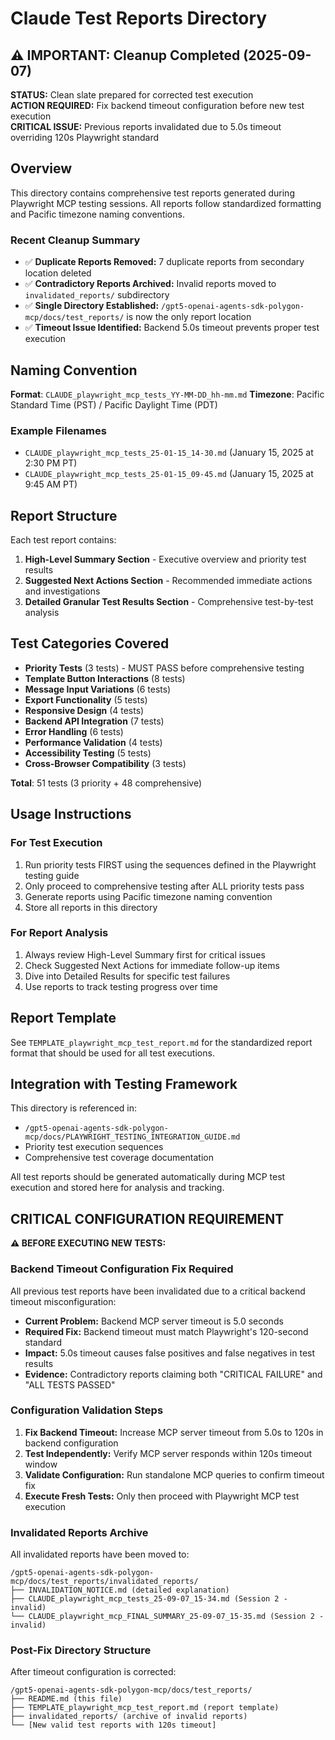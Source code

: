 # Claude Test Reports Directory

## ⚠️ IMPORTANT: Cleanup Completed (2025-09-07)

**STATUS:** Clean slate prepared for corrected test execution  
**ACTION REQUIRED:** Fix backend timeout configuration before new test execution  
**CRITICAL ISSUE:** Previous reports invalidated due to 5.0s timeout overriding 120s Playwright standard  

## Overview
This directory contains comprehensive test reports generated during Playwright MCP testing sessions. All reports follow standardized formatting and Pacific timezone naming conventions.

### Recent Cleanup Summary
- ✅ **Duplicate Reports Removed:** 7 duplicate reports from secondary location deleted
- ✅ **Contradictory Reports Archived:** Invalid reports moved to `invalidated_reports/` subdirectory
- ✅ **Single Directory Established:** `/gpt5-openai-agents-sdk-polygon-mcp/docs/test_reports/` is now the only report location
- ✅ **Timeout Issue Identified:** Backend 5.0s timeout prevents proper test execution

## Naming Convention
**Format**: `CLAUDE_playwright_mcp_tests_YY-MM-DD_hh-mm.md`
**Timezone**: Pacific Standard Time (PST) / Pacific Daylight Time (PDT)

### Example Filenames
- `CLAUDE_playwright_mcp_tests_25-01-15_14-30.md` (January 15, 2025 at 2:30 PM PT)
- `CLAUDE_playwright_mcp_tests_25-01-15_09-45.md` (January 15, 2025 at 9:45 AM PT)

## Report Structure
Each test report contains:
1. **High-Level Summary Section** - Executive overview and priority test results
2. **Suggested Next Actions Section** - Recommended immediate actions and investigations
3. **Detailed Granular Test Results Section** - Comprehensive test-by-test analysis

## Test Categories Covered
- **Priority Tests** (3 tests) - MUST PASS before comprehensive testing
- **Template Button Interactions** (8 tests)
- **Message Input Variations** (6 tests)
- **Export Functionality** (5 tests)  
- **Responsive Design** (4 tests)
- **Backend API Integration** (7 tests)
- **Error Handling** (6 tests)
- **Performance Validation** (4 tests)
- **Accessibility Testing** (5 tests)
- **Cross-Browser Compatibility** (3 tests)

**Total**: 51 tests (3 priority + 48 comprehensive)

## Usage Instructions

### For Test Execution
1. Run priority tests FIRST using the sequences defined in the Playwright testing guide
2. Only proceed to comprehensive testing after ALL priority tests pass
3. Generate reports using Pacific timezone naming convention
4. Store all reports in this directory

### For Report Analysis
1. Always review High-Level Summary first for critical issues
2. Check Suggested Next Actions for immediate follow-up items
3. Dive into Detailed Results for specific test failures
4. Use reports to track testing progress over time

## Report Template
See `TEMPLATE_playwright_mcp_test_report.md` for the standardized report format that should be used for all test executions.

## Integration with Testing Framework
This directory is referenced in:
- `/gpt5-openai-agents-sdk-polygon-mcp/docs/PLAYWRIGHT_TESTING_INTEGRATION_GUIDE.md`
- Priority test execution sequences
- Comprehensive test coverage documentation

All test reports should be generated automatically during MCP test execution and stored here for analysis and tracking.

## CRITICAL CONFIGURATION REQUIREMENT

**⚠️ BEFORE EXECUTING NEW TESTS:**

### Backend Timeout Configuration Fix Required
All previous test reports have been invalidated due to a critical backend timeout misconfiguration:

- **Current Problem:** Backend MCP server timeout is 5.0 seconds
- **Required Fix:** Backend timeout must match Playwright's 120-second standard
- **Impact:** 5.0s timeout causes false positives and false negatives in test results
- **Evidence:** Contradictory reports claiming both "CRITICAL FAILURE" and "ALL TESTS PASSED"

### Configuration Validation Steps
1. **Fix Backend Timeout:** Increase MCP server timeout from 5.0s to 120s in backend configuration
2. **Test Independently:** Verify MCP server responds within 120s timeout window
3. **Validate Configuration:** Run standalone MCP queries to confirm timeout fix
4. **Execute Fresh Tests:** Only then proceed with Playwright MCP test execution

### Invalidated Reports Archive
All invalidated reports have been moved to:
```
/gpt5-openai-agents-sdk-polygon-mcp/docs/test_reports/invalidated_reports/
├── INVALIDATION_NOTICE.md (detailed explanation)
├── CLAUDE_playwright_mcp_tests_25-09-07_15-34.md (Session 2 - invalid)
└── CLAUDE_playwright_mcp_FINAL_SUMMARY_25-09-07_15-35.md (Session 2 - invalid)
```

### Post-Fix Directory Structure
After timeout configuration is corrected:
```
/gpt5-openai-agents-sdk-polygon-mcp/docs/test_reports/
├── README.md (this file)
├── TEMPLATE_playwright_mcp_test_report.md (report template)
├── invalidated_reports/ (archive of invalid reports)
└── [New valid test reports with 120s timeout]
```